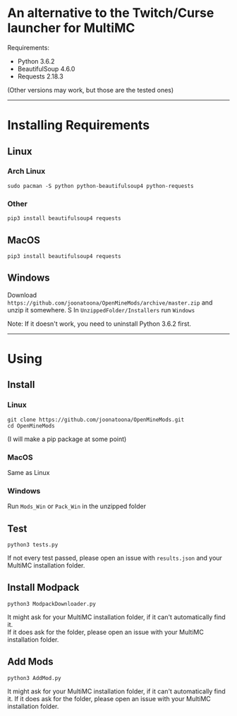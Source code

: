 # An alternative to the Twitch/Curse launcher for MultiMC

Requirements:
* Python 3.6.2
* BeautifulSoup 4.6.0
* Requests 2.18.3

(Other versions may work, but those are the tested ones)

---

# Installing Requirements

## Linux

### Arch Linux

```
sudo pacman -S python python-beautifulsoup4 python-requests
```

### Other

```
pip3 install beautifulsoup4 requests
```

## MacOS

```
pip3 install beautifulsoup4 requests
```

## Windows

Download `https://github.com/joonatoona/OpenMineMods/archive/master.zip` and unzip it somewhere.  S
In `UnzippedFolder/Installers` run `Windows`

Note: If it doesn't work, you need to uninstall Python 3.6.2 first.

---

# Using

## Install

### Linux

```
git clone https://github.com/joonatoona/OpenMineMods.git
cd OpenMineMods
```

(I will make a pip package at some point)

### MacOS

Same as Linux

### Windows

Run `Mods_Win` or `Pack_Win` in the unzipped folder

## Test

```
python3 tests.py
```

If not every test passed, please open an issue with `results.json` and your MultiMC installation folder.

## Install Modpack

```
python3 ModpackDownloader.py
```

It might ask for your MultiMC installation folder, if it can't automatically find it.  
If it does ask for the folder, please open an issue with your MultiMC installation folder.

## Add Mods

```
python3 AddMod.py
```

It might ask for your MultiMC installation folder, if it can't automatically find it.
If it does ask for the folder, please open an issue with your MultiMC installation folder.

